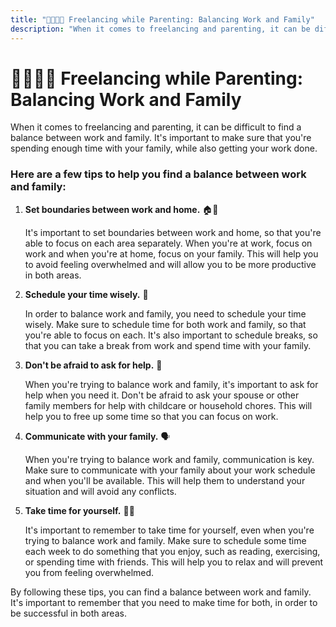 ```yaml
---
title: "👨‍👩‍👧‍👦 Freelancing while Parenting: Balancing Work and Family"
description: "When it comes to freelancing and parenting, it can be difficult to find a balance between work and family. It's important to make sure that you're spending enough time with your family, while also getting your work done."
---
```


# 👨‍👩‍👧‍👦 Freelancing while Parenting: Balancing Work and Family

When it comes to freelancing and parenting, it can be difficult to find a balance between work and family. It's important to make sure that you're spending enough time with your family, while also getting your work done.

### Here are a few tips to help you find a balance between work and family:

1. **Set boundaries between work and home.** 🏠💼

   It's important to set boundaries between work and home, so that you're able to focus on each area separately. When you're at work, focus on work and when you're at home, focus on your family. This will help you to avoid feeling overwhelmed and will allow you to be more productive in both areas.

2. **Schedule your time wisely.** 📅

   In order to balance work and family, you need to schedule your time wisely. Make sure to schedule time for both work and family, so that you're able to focus on each. It's also important to schedule breaks, so that you can take a break from work and spend time with your family.

3. **Don't be afraid to ask for help.** 🙏

   When you're trying to balance work and family, it's important to ask for help when you need it. Don't be afraid to ask your spouse or other family members for help with childcare or household chores. This will help you to free up some time so that you can focus on work.

4. **Communicate with your family.** 🗣️

   When you're trying to balance work and family, communication is key. Make sure to communicate with your family about your work schedule and when you'll be available. This will help them to understand your situation and will avoid any conflicts.

5. **Take time for yourself.** 💆‍♀️

   It's important to remember to take time for yourself, even when you're trying to balance work and family. Make sure to schedule some time each week to do something that you enjoy, such as reading, exercising, or spending time with friends. This will help you to relax and will prevent you from feeling overwhelmed.

By following these tips, you can find a balance between work and family. It's important to remember that you need to make time for both, in order to be successful in both areas.
